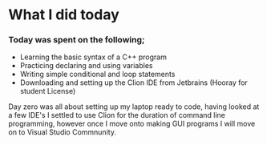 # What I did today

### Today was spent on the following;

- Learning the basic syntax of a C++ program
- Practicing declaring and using variables
- Writing simple conditional and loop statements
- Downloading and setting up the Clion IDE from Jetbrains (Hooray for student License)

Day zero was all about setting up my laptop ready to code, having looked at a few IDE's I settled to use Clion
for the duration of command line programming, however once I move onto making GUI programs I will move on to 
Visual Studio Commnunity.
